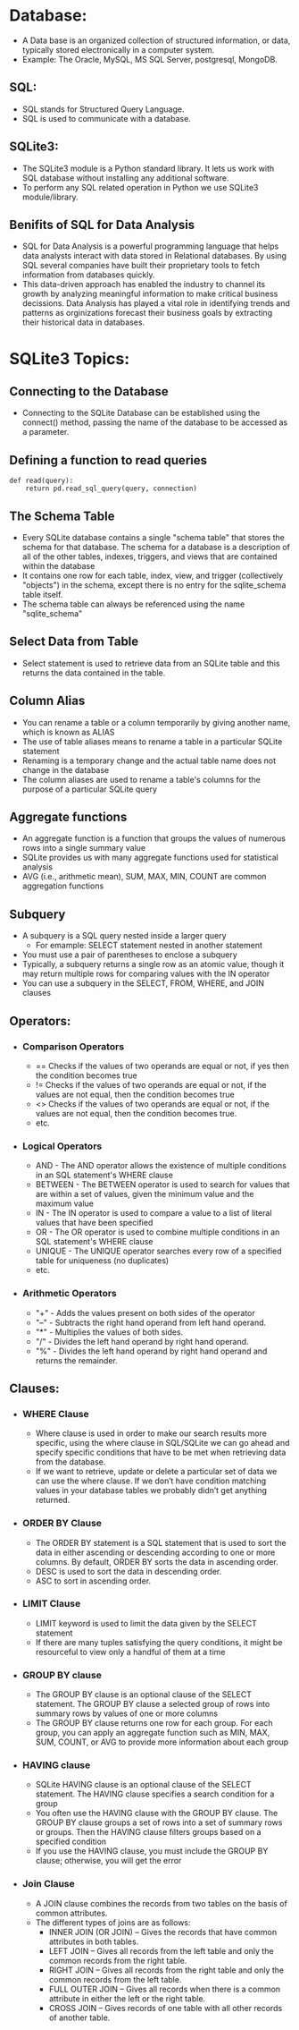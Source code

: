 # Database:
* A Data base is an organized collection of structured information, or data, typically stored electronically in a computer system.
* Example: The Oracle, MySQL, MS SQL Server, postgresql, MongoDB.
## SQL:
* SQL stands for Structured Query Language.
* SQL is used to communicate with a database.
## SQLite3:
* The SQLite3 module is a Python standard library. It lets us work with SQL database without installing any additional software.
* To perform any SQL related operation in Python we use SQLite3 module/library.
## Benifits of SQL for Data Analysis
* SQL for Data Analysis is a powerful programming language that helps data analysts interact with data stored in Relational databases. By using SQL several companies have built their proprietary tools to fetch information from databases quickly.
* This data-driven approach has enabled the industry to channel its growth by analyzing meaningful information to make critical business decissions. Data Analysis has played a vital role in identifying trends and patterns as orginizations forecast their business goals by extracting their historical data in databases.
# SQLite3 Topics:
## Connecting to the Database
* Connecting to the SQLite Database can be established using the connect() method, passing the name of the database to be accessed as a parameter.
## Defining a function to read queries
```
def read(query):
    return pd.read_sql_query(query, connection)
```
## The Schema Table
* Every SQLite database contains a single "schema table" that stores the schema for that database. The schema for a database is a description of all of the other tables, indexes, triggers, and views that are contained within the database
* It contains one row for each table, index, view, and trigger (collectively "objects") in the schema, except there is no entry for the sqlite_schema table itself.
* The schema table can always be referenced using the name "sqlite_schema"
## Select Data from Table
* Select statement is used to retrieve data from an SQLite table and this returns the data contained in the table.
## Column Alias
* You can rename a table or a column temporarily by giving another name, which is known as ALIAS
* The use of table aliases means to rename a table in a particular SQLite statement
* Renaming is a temporary change and the actual table name does not change in the database
* The column aliases are used to rename a table's columns for the purpose of a particular SQLite query
## Aggregate functions
* An aggregate function is a function that groups the values of numerous rows into a single summary value
* SQLite provides us with many aggregate functions used for statistical analysis
* AVG (i.e., arithmetic mean), SUM, MAX, MIN, COUNT are common aggregation functions
## Subquery
* A subquery is a SQL query nested inside a larger query
  * For emample: SELECT statement nested in another statement
* You must use a pair of parentheses to enclose a subquery
* Typically, a subquery returns a single row as an atomic value, though it may return multiple rows for comparing values with the IN operator
* You can use a subquery in the SELECT, FROM, WHERE, and JOIN clauses
## Operators:
* ### Comparison Operators
    * == Checks if the values of two operands are equal or not, if yes then the condition becomes true
    * != Checks if the values of two operands are equal or not, if the values are not equal, then the condition becomes true
    * <> Checks if the values of two operands are equal or not, if the values are not equal, then the condition becomes true.
    * etc.
* ### Logical Operators
    * AND - The AND operator allows the existence of multiple conditions in an SQL statement's WHERE clause
    * BETWEEN - The BETWEEN operator is used to search for values that are within a set of values, given the minimum value and the maximum value
    * IN - The IN operator is used to compare a value to a list of literal values that have been specified
    * OR - The OR operator is used to combine multiple conditions in an SQL statement's WHERE clause
    * UNIQUE - The UNIQUE operator searches every row of a specified table for uniqueness (no duplicates)
    * etc.
* ### Arithmetic Operators
    * "+" - Adds the values present on both sides of the operator
    * "–" - Subtracts the right hand operand from left hand operand.
    * "*" - Multiplies the values of both sides.
    * "/" - Divides the left hand operand by right hand operand.
    * "%" - Divides the left hand operand by right hand operand and returns the remainder.
## Clauses:
* ### WHERE Clause
    * Where clause is used in order to make our search results more specific, using the where clause in SQL/SQLite we can go ahead and specify specific conditions that have to be met when retrieving data from the database.
    * If we want to retrieve, update or delete a particular set of data we can use the where clause. If we don’t have condition matching values in your database tables we probably didn’t get anything returned.
* ### ORDER BY Clause
    * The ORDER BY statement is a SQL statement that is used to sort the data in either ascending or descending according to one or more columns. By default, ORDER BY sorts the data in ascending order.
    * DESC is used to sort the data in descending order.
    * ASC to sort in ascending order.
* ### LIMIT Clause
    * LIMIT keyword is used to limit the data given by the SELECT statement
    * If there are many tuples satisfying the query conditions, it might be resourceful to view only a handful of them at a time
* ### GROUP BY clause
    * The GROUP BY clause is an optional clause of the SELECT statement. The GROUP BY clause a selected group of rows into summary rows by values of one or more columns
    * The GROUP BY clause returns one row for each group. For each group, you can apply an aggregate function such as MIN, MAX, SUM, COUNT, or AVG to provide more information about each group
* ### HAVING clause
    * SQLite HAVING clause is an optional clause of the SELECT statement. The HAVING clause specifies a search condition for a group
    * You often use the HAVING clause with the GROUP BY clause. The GROUP BY clause groups a set of rows into a set of summary rows or groups. Then the HAVING clause filters groups based on a specified condition
    * If you use the HAVING clause, you must include the GROUP BY clause; otherwise, you will get the error
* ### Join Clause
    * A JOIN clause combines the records from two tables on the basis of common attributes.
    * The different types of joins are as follows:
      * INNER JOIN (OR JOIN) – Gives the records that have common attributes in both tables.
      * LEFT JOIN – Gives all records from the left table and only the common records from the right table.
      * RIGHT JOIN – Gives all records from the right table and only the common records from the left table.
      * FULL OUTER JOIN – Gives all records when there is a common attribute in either the left or the right table.
      * CROSS JOIN – Gives records of one table with all other records of another table.

